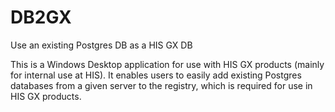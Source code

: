 # DB2GX
Use an existing Postgres DB as a HIS GX DB 

This is a Windows Desktop application for use with HIS GX products (mainly for internal use at HIS). 
It enables users to easily add existing Postgres databases from a given server to the registry, which is required for use in HIS GX products.
